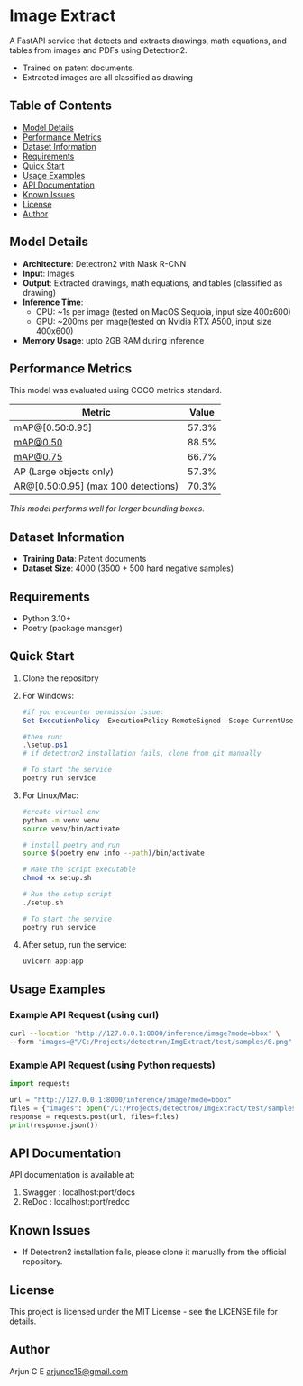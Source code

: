 # Image Extract

A FastAPI service that detects and extracts drawings, math equations, and tables from images and PDFs using Detectron2. 
- Trained on patent documents.
- Extracted images are all classified as drawing 

## Table of Contents
- [Model Details](#model-details)
- [Performance Metrics](#performance-metrics)
- [Dataset Information](#dataset-information)
- [Requirements](#requirements)
- [Quick Start](#quick-start)
- [Usage Examples](#usage-examples)
- [API Documentation](#api-documentation)
- [Known Issues](#known-issues)
- [License](#license)
- [Author](#author)

## Model Details

- **Architecture**: Detectron2 with Mask R-CNN
- **Input**: Images
- **Output**: Extracted drawings, math equations, and tables (classified as drawing)
- **Inference Time**: 
  - CPU: ~1s per image (tested on MacOS Sequoia, input size 400x600)
  - GPU: ~200ms per image(tested on Nvidia RTX A500, input size 400x600)
- **Memory Usage**: upto 2GB RAM during inference

## Performance Metrics
 This model was evaluated using COCO metrics standard. 

| Metric                              | Value  |
|-------------------------------------|--------|
| mAP@[0.50:0.95]                     | 57.3%  |
| mAP@0.50                            | 88.5%  |
| mAP@0.75                            | 66.7%  |
| AP (Large objects only)             | 57.3%  |
| AR@[0.50:0.95] (max 100 detections) | 70.3%  |

 *This model performs well for larger bounding boxes.*

## Dataset Information

- **Training Data**: Patent documents
- **Dataset Size**: 4000 (3500 + 500 hard negative samples)

## Requirements

- Python 3.10+
- Poetry (package manager)

## Quick Start

1. Clone the repository
2. For Windows:

   ```ps1
   #if you encounter permission issue:
   Set-ExecutionPolicy -ExecutionPolicy RemoteSigned -Scope CurrentUser

   #then run:
   .\setup.ps1 
   # if detectron2 installation fails, clone from git manually

   # To start the service
   poetry run service
   ```
3. For Linux/Mac:
   ```bash
   #create virtual env
   python -m venv venv
   source venv/bin/activate

   # install poetry and run
   source $(poetry env info --path)/bin/activate

   # Make the script executable
   chmod +x setup.sh
   
   # Run the setup script
   ./setup.sh

   # To start the service
   poetry run service
   ```

4. After setup, run the service:
   ```bash
   uvicorn app:app
   ```

## Usage Examples

### Example API Request (using curl)
```bash
curl --location 'http://127.0.0.1:8000/inference/image?mode=bbox' \
--form 'images=@"/C:/Projects/detectron/ImgExtract/test/samples/0.png"'
```

### Example API Request (using Python requests)
```python
import requests

url = "http://127.0.0.1:8000/inference/image?mode=bbox"
files = {"images": open("/C:/Projects/detectron/ImgExtract/test/samples/0.png", "rb")}
response = requests.post(url, files=files)
print(response.json())
```

## API Documentation

API documentation is available at:
1. Swagger : localhost:port/docs
2. ReDoc : localhost:port/redoc

## Known Issues

- If Detectron2 installation fails, please clone it manually from the official repository.

## License

This project is licensed under the MIT License - see the LICENSE file for details.

## Author

Arjun C E <arjunce15@gmail.com>
